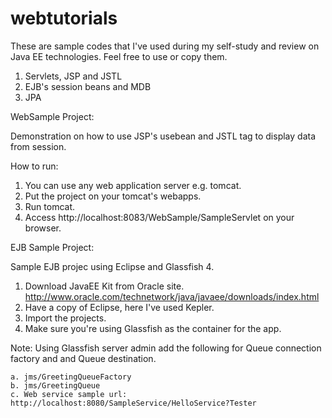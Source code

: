 webtutorials
============

These are sample codes that I've used during my self-study and review on Java EE technologies.
Feel free to use or copy them.

1. Servlets, JSP and JSTL
2. EJB's session beans and MDB
3. JPA

WebSample Project:

Demonstration on how to use JSP's usebean and JSTL tag to display data from session.

How to run:

1. You can use any web application server e.g. tomcat.
2. Put the project on your tomcat's webapps.
3. Run tomcat.
4. Access http://localhost:8083/WebSample/SampleServlet on your browser.

EJB Sample Project:

Sample EJB projec using Eclipse and Glassfish 4.

1. Download JavaEE Kit from Oracle site. http://www.oracle.com/technetwork/java/javaee/downloads/index.html
2. Have a copy of Eclipse, here I've used Kepler.
3. Import the projects.
4. Make sure you're using Glassfish as the container for the app.

Note: Using Glassfish server admin add the following for Queue connection factory and and Queue destination.

	a. jms/GreetingQueueFactory
	b. jms/GreetingQueue
	c. Web service sample url: http://localhost:8080/SampleService/HelloService?Tester

